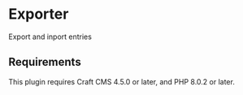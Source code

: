 # Exporter

Export and inport entries

## Requirements

This plugin requires Craft CMS 4.5.0 or later, and PHP 8.0.2 or later.

